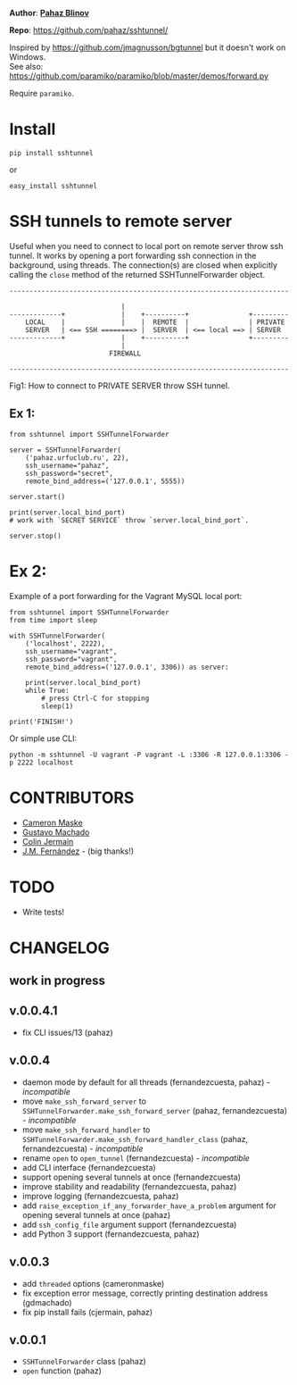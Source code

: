 **Author**: **[Pahaz Blinov](https://github.com/pahaz)**

**Repo**: https://github.com/pahaz/sshtunnel/

Inspired by https://github.com/jmagnusson/bgtunnel but it doesn't work on Windows.  
See also: https://github.com/paramiko/paramiko/blob/master/demos/forward.py

Require `paramiko`.

# Install #

    pip install sshtunnel

or

    easy_install sshtunnel

# SSH tunnels to remote server #

Useful when you need to connect to local port on remote server throw ssh
tunnel. It works by opening a port forwarding ssh connection in the
background, using threads. The connection(s) are closed when explicitly
calling the `close` method of the returned SSHTunnelForwarder object.

```
----------------------------------------------------------------------

                            |
-------------+              |    +----------+               +---------
    LOCAL    |              |    |  REMOTE  |               | PRIVATE
    SERVER   | <== SSH ========> |  SERVER  | <== local ==> | SERVER
-------------+              |    +----------+               +---------
                            |
                         FIREWALL

----------------------------------------------------------------------
```

Fig1: How to connect to PRIVATE SERVER throw SSH tunnel.


## Ex 1: ##

```
from sshtunnel import SSHTunnelForwarder

server = SSHTunnelForwarder(
    ('pahaz.urfuclub.ru', 22),
    ssh_username="pahaz",
    ssh_password="secret",
    remote_bind_address=('127.0.0.1', 5555))

server.start()

print(server.local_bind_port)
# work with `SECRET SERVICE` throw `server.local_bind_port`.

server.stop()
```

# Ex 2: ##

Example of a port forwarding for the Vagrant MySQL local port:

```
from sshtunnel import SSHTunnelForwarder
from time import sleep

with SSHTunnelForwarder(
    ('localhost', 2222),
    ssh_username="vagrant",
    ssh_password="vagrant",
    remote_bind_address=('127.0.0.1', 3306)) as server:

    print(server.local_bind_port)
    while True:
        # press Ctrl-C for stopping
        sleep(1)

print('FINISH!')
```

Or simple use CLI:

```
python -m sshtunnel -U vagrant -P vagrant -L :3306 -R 127.0.0.1:3306 -p 2222 localhost
```

# CONTRIBUTORS #

 - [Cameron Maske](https://github.com/cameronmaske)
 - [Gustavo Machado](https://github.com/gdmachado)
 - [Colin Jermain](https://github.com/cjermain)
 - [J.M. Fernández](https://github.com/fernandezcuesta) - (big thanks!)

# TODO #

 - Write tests!
 
# CHANGELOG #

## work in progress ##

## v.0.0.4.1 ##
 - fix CLI issues/13 (pahaz)

## v.0.0.4 ##
 - daemon mode by default for all threads (fernandezcuesta, pahaz) - *incompatible*
 - move `make_ssh_forward_server` to `SSHTunnelForwarder.make_ssh_forward_server` (pahaz, fernandezcuesta) - *incompatible*
 - move `make_ssh_forward_handler` to `SSHTunnelForwarder.make_ssh_forward_handler_class` (pahaz, fernandezcuesta) - *incompatible*
 - rename `open` to `open_tunnel` (fernandezcuesta) - *incompatible*
 - add CLI interface (fernandezcuesta)
 - support opening several tunnels at once (fernandezcuesta)
 - improve stability and readability (fernandezcuesta, pahaz)
 - improve logging (fernandezcuesta, pahaz)
 - add `raise_exception_if_any_forwarder_have_a_problem` argument for opening several tunnels at once (pahaz)
 - add `ssh_config_file` argument support (fernandezcuesta)
 - add Python 3 support (fernandezcuesta, pahaz)

## v.0.0.3 ##
 - add `threaded` options (cameronmaske)
 - fix exception error message, correctly printing destination address (gdmachado)
 - fix pip install fails (cjermain, pahaz)

## v.0.0.1 ##
 - `SSHTunnelForwarder` class (pahaz)
 - `open` function (pahaz)

